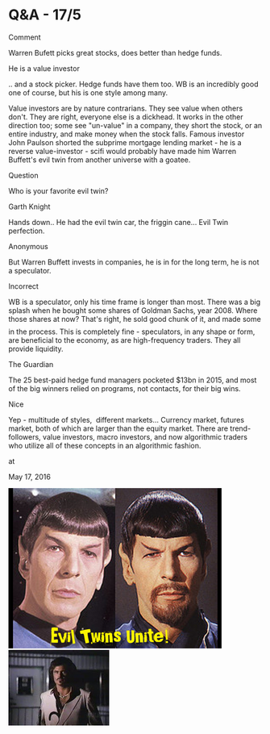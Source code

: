 # Q&A - 17/5

Comment 

Warren Bufett picks great stocks, does better than hedge funds.

He is a value investor

.. and a stock picker. Hedge funds have them too. WB is an incredibly good one of course, but his is one style among many. 

Value investors are by nature contrarians. They see value when others don't. They are right, everyone else is a dickhead. It works in the other direction too; some see "un-value" in a company, they short the stock, or an entire industry, and make money when the stock falls. Famous investor John Paulson shorted the subprime mortgage lending market - he is a reverse value-investor - scifi would probably have made him Warren Buffett's evil twin from another universe with a goatee.




Question

Who is your favorite evil twin?


Garth Knight

Hands down.. He had the evil twin car, the friggin cane... Evil Twin perfection.



Anonymous

But Warren Buffett invests in companies, he is in for the long term, he is not a speculator.

Incorrect

WB is a speculator, only his time frame is longer than most. There was a big splash when he bought some shares of Goldman Sachs, year 2008. Where those shares at now? That's right, he sold good chunk of it, and made some $$$$ in the process. This is completely fine - speculators, in any shape or form, are beneficial to the economy, as are high-frequency traders. They all provide liquidity.

The Guardian

The 25 best-paid hedge fund managers pocketed $13bn in 2015, and most of the big winners relied on programs, not contacts, for their big wins.

Nice



Yep - multitude of styles,  different markets... Currency market, futures market, both of which are larger than the equity market. There are trend-followers, value investors, macro investors, and now algorithmic traders who utilize all of these concepts in an algorithmic fashion.









at

May 17, 2016















![](spock-424x318.jpg)
![](GARTH.jpg)
